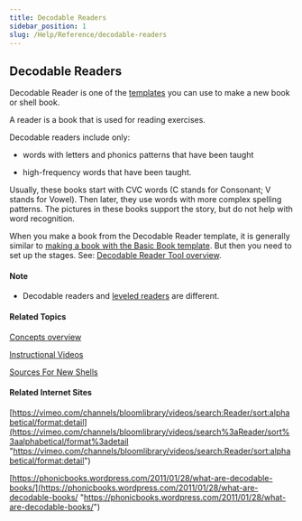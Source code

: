 ```yaml
---
title: Decodable Readers
sidebar_position: 1
slug: /Help/Reference/decodable-readers
---
```


## Decodable Readers

Decodable Reader is one of the [templates](Template.md) you can use to make a new book or shell book.

A reader is a book that is used for reading exercises.

Decodable readers include only:

-   words with letters and phonics patterns that have been taught
    
-   high-frequency words that have been taught.
    

Usually, these books start with CVC words (C stands for Consonant; V stands for Vowel). Then later, they use words with more complex spelling patterns. The pictures in these books support the story, but do not help with word recognition.

When you make a book from the Decodable Reader template, it is generally similar to [making a book with the Basic Book template](../Tasks/Collections_tab_tasks/Make_a_book_from_Basic_Book.md). But then you need to set up the stages. See: [Decodable Reader Tool overview](../Tasks/Edit_tasks/Decodable_Reader_Tool/Decodable_Reader_Tool_overview.md).

#### Note

-   Decodable readers and [leveled readers](Leveled_Readers.md) are different.
    

#### Related Topics

[Concepts overview](Concepts_overview.md)

[Instructional Videos](../FAQ/Instructional_Videos.md)

[Sources For New Shells](Sources_For_New_Shells.md)

#### Related Internet Sites

[https://vimeo.com/channels/bloomlibrary/videos/search:Reader/sort:alphabetical/format:detail](https://vimeo.com/channels/bloomlibrary/videos/search%3aReader/sort%3aalphabetical/format%3adetail "https://vimeo.com/channels/bloomlibrary/videos/search:Reader/sort:alphabetical/format:detail")

[https://phonicbooks.wordpress.com/2011/01/28/what-are-decodable-books/](https://phonicbooks.wordpress.com/2011/01/28/what-are-decodable-books/ "https://phonicbooks.wordpress.com/2011/01/28/what-are-decodable-books/")